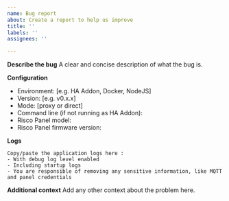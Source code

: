 ```yaml
---
name: Bug report
about: Create a report to help us improve
title: ''
labels: ''
assignees: ''

---
```


**Describe the bug**
A clear and concise description of what the bug is.

**Configuration**
 - Environment: [e.g. HA Addon, Docker, NodeJS]
 - Version: [e.g. v0.x.x]
 - Mode: [proxy or direct]
 - Command line (if not running as HA Addon): 
 - Risco Panel model: 
 - Risco Panel firmware version: 

**Logs**
```
Copy/paste the application logs here :
- With debug log level enabled
- Including startup logs
- You are responsible of removing any sensitive information, like MQTT and panel credentials
```

**Additional context**
Add any other context about the problem here.
